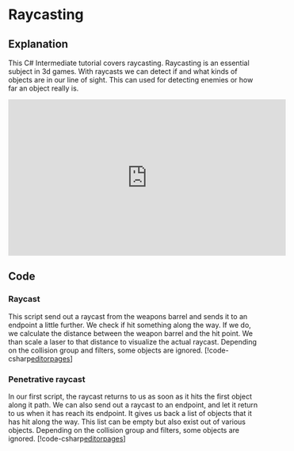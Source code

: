 # Raycasting

## Explanation
This C# Intermediate tutorial covers raycasting. Raycasting is an essential subject in 3d games. With raycasts we can detect if and what kinds of objects are in our line of sight. This can used for detecting enemies or how far an object really is. 

<iframe width="560" height="315" src="https://www.youtube.com/embed/KGuBSRyRmVo" frameborder="0" allow="accelerometer; autoplay; encrypted-media; gyroscope; picture-in-picture" allowfullscreen></iframe>

## Code
### Raycast
This script send out a raycast from the weapons barrel and sends it to an endpoint a little further. We check if hit something along the way. If we do, we calculate the distance between the weapon barrel and the hit point. We than scale a laser to that distance to visualize the actual raycast. Depending on the collision group and filters, some objects are ignored.
[!code-csharp[editorpages](..\..\..\..\stride\samples\Tutorials\CSharpIntermediate\CSharpIntermediate\CSharpIntermediate.Game\03_Raycasting\RaycastDemo.cs)]


### Penetrative raycast
In our first script, the raycast returns to us as soon as it hits the first object along it path. We can also send out a raycast to an endpoint, and let it return to us when it has reach its endpoint. It gives us back a list of objects that it has hit along the way. This list can be empty but also exist out of various objects. Depending on the collision group and filters, some objects are ignored.
[!code-csharp[editorpages](..\..\..\..\stride\samples\Tutorials\CSharpIntermediate\CSharpIntermediate\CSharpIntermediate.Game\03_Raycasting\RaycastPenetratingDemo.cs)]
